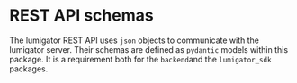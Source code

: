 # REST API schemas

The lumigator REST API uses `json` objects to communicate with the lumigator server. Their schemas are defined as `pydantic` models within this package. It is a requirement both for the `backend`and the `lumigator_sdk` packages.